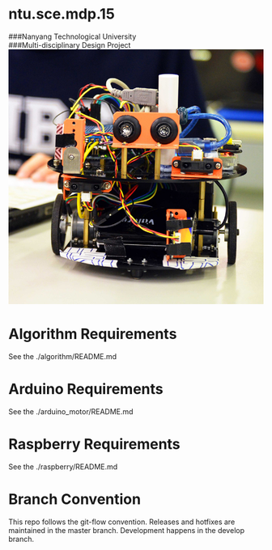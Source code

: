 ntu.sce.mdp.15
==============
###Nanyang Technological University  
###Multi-disciplinary Design Project  
![pic](./img/p0.jpg)

Algorithm Requirements
==============
See the ./algorithm/README.md

Arduino Requirements
==============
See the ./arduino_motor/README.md


Raspberry Requirements
==============
See the ./raspberry/README.md

Branch Convention
==============
This repo follows the git-flow convention. Releases and hotfixes are maintained in the master branch. Development happens in the develop branch. 